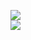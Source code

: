[![](https://img.shields.io/badge/Made%20With-Github%20Spray-lightgrey.svg?style=for-the-badge&logo=github)](https://github.com/Annihil/github-spray#3547)  
[![](https://i.imgur.com/2DrTn0Z.gif)](https://github.com/Annihil/github-spray)